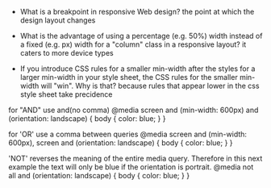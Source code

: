 - What is a breakpoint in responsive Web design?
  the point at which the design layout changes

- What is the advantage of using a percentage (e.g. 50%) width instead of a fixed (e.g. px) width for a "column" class in a responsive layout?
  it caters to more device types

- If you introduce CSS rules for a smaller min-width after the styles for a larger min-width in your style sheet, the CSS rules for the smaller min-width will "win". Why is that?
  because rules that appear lower in the css style sheet take precidence

for "AND" use and(no comma)
@media screen and (min-width: 600px) and (orientation: landscape) {
body {
color: blue;
}
}

for 'OR' use a comma between queries
@media screen and (min-width: 600px), screen and (orientation: landscape) {
body {
color: blue;
}
}

'NOT' reverses the meaning of the entire media query. Therefore in this next example the text will only be blue if the orientation is portrait.
@media not all and (orientation: landscape) {
body {
color: blue;
}
}

